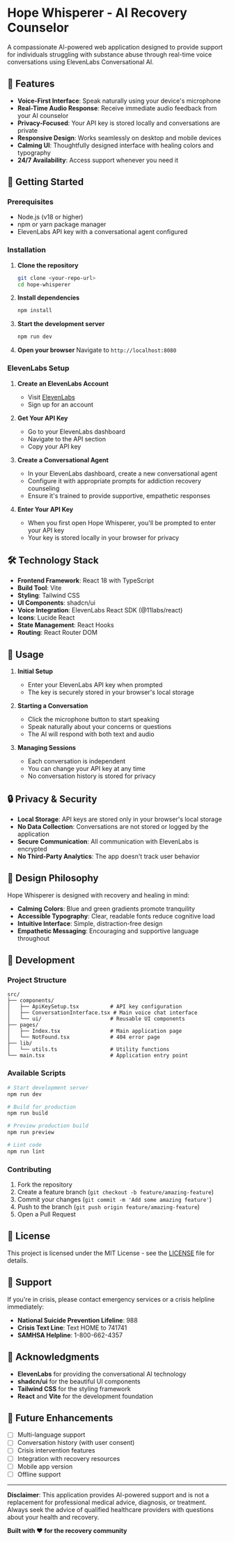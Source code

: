 
# Hope Whisperer - AI Recovery Counselor

A compassionate AI-powered web application designed to provide support for individuals struggling with substance abuse through real-time voice conversations using ElevenLabs Conversational AI.

## 🌟 Features

- **Voice-First Interface**: Speak naturally using your device's microphone
- **Real-Time Audio Response**: Receive immediate audio feedback from your AI counselor
- **Privacy-Focused**: Your API key is stored locally and conversations are private
- **Responsive Design**: Works seamlessly on desktop and mobile devices
- **Calming UI**: Thoughtfully designed interface with healing colors and typography
- **24/7 Availability**: Access support whenever you need it

## 🚀 Getting Started

### Prerequisites

- Node.js (v18 or higher)
- npm or yarn package manager
- ElevenLabs API key with a conversational agent configured

### Installation

1. **Clone the repository**
   ```bash
   git clone <your-repo-url>
   cd hope-whisperer
   ```

2. **Install dependencies**
   ```bash
   npm install
   ```

3. **Start the development server**
   ```bash
   npm run dev
   ```

4. **Open your browser**
   Navigate to `http://localhost:8080`

### ElevenLabs Setup

1. **Create an ElevenLabs Account**
   - Visit [ElevenLabs](https://elevenlabs.io)
   - Sign up for an account

2. **Get Your API Key**
   - Go to your ElevenLabs dashboard
   - Navigate to the API section
   - Copy your API key

3. **Create a Conversational Agent**
   - In your ElevenLabs dashboard, create a new conversational agent
   - Configure it with appropriate prompts for addiction recovery counseling
   - Ensure it's trained to provide supportive, empathetic responses

4. **Enter Your API Key**
   - When you first open Hope Whisperer, you'll be prompted to enter your API key
   - Your key is stored locally in your browser for privacy

## 🛠️ Technology Stack

- **Frontend Framework**: React 18 with TypeScript
- **Build Tool**: Vite
- **Styling**: Tailwind CSS
- **UI Components**: shadcn/ui
- **Voice Integration**: ElevenLabs React SDK (@11labs/react)
- **Icons**: Lucide React
- **State Management**: React Hooks
- **Routing**: React Router DOM

## 📱 Usage

1. **Initial Setup**
   - Enter your ElevenLabs API key when prompted
   - The key is securely stored in your browser's local storage

2. **Starting a Conversation**
   - Click the microphone button to start speaking
   - Speak naturally about your concerns or questions
   - The AI will respond with both text and audio

3. **Managing Sessions**
   - Each conversation is independent
   - You can change your API key at any time
   - No conversation history is stored for privacy

## 🔒 Privacy & Security

- **Local Storage**: API keys are stored only in your browser's local storage
- **No Data Collection**: Conversations are not stored or logged by the application
- **Secure Communication**: All communication with ElevenLabs is encrypted
- **No Third-Party Analytics**: The app doesn't track user behavior

## 🎨 Design Philosophy

Hope Whisperer is designed with recovery and healing in mind:

- **Calming Colors**: Blue and green gradients promote tranquility
- **Accessible Typography**: Clear, readable fonts reduce cognitive load
- **Intuitive Interface**: Simple, distraction-free design
- **Empathetic Messaging**: Encouraging and supportive language throughout

## 🚧 Development

### Project Structure

```
src/
├── components/
│   ├── ApiKeySetup.tsx          # API key configuration
│   ├── ConversationInterface.tsx # Main voice chat interface
│   └── ui/                      # Reusable UI components
├── pages/
│   ├── Index.tsx                # Main application page
│   └── NotFound.tsx             # 404 error page
├── lib/
│   └── utils.ts                 # Utility functions
└── main.tsx                     # Application entry point
```

### Available Scripts

```bash
# Start development server
npm run dev

# Build for production
npm run build

# Preview production build
npm run preview

# Lint code
npm run lint
```

### Contributing

1. Fork the repository
2. Create a feature branch (`git checkout -b feature/amazing-feature`)
3. Commit your changes (`git commit -m 'Add some amazing feature'`)
4. Push to the branch (`git push origin feature/amazing-feature`)
5. Open a Pull Request

## 📄 License

This project is licensed under the MIT License - see the [LICENSE](LICENSE) file for details.

## 🤝 Support

If you're in crisis, please contact emergency services or a crisis helpline immediately:

- **National Suicide Prevention Lifeline**: 988
- **Crisis Text Line**: Text HOME to 741741
- **SAMHSA Helpline**: 1-800-662-4357

## 🙏 Acknowledgments

- **ElevenLabs** for providing the conversational AI technology
- **shadcn/ui** for the beautiful UI components
- **Tailwind CSS** for the styling framework
- **React** and **Vite** for the development foundation

## 🔮 Future Enhancements

- [ ] Multi-language support
- [ ] Conversation history (with user consent)
- [ ] Crisis intervention features
- [ ] Integration with recovery resources
- [ ] Mobile app version
- [ ] Offline support

---

**Disclaimer**: This application provides AI-powered support and is not a replacement for professional medical advice, diagnosis, or treatment. Always seek the advice of qualified healthcare providers with questions about your health and recovery.

**Built with ❤️ for the recovery community**
